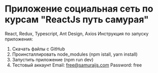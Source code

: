 # Приложение социальная сеть по курсам "ReactJs путь самурая"
React, Redux, Typescript, Ant Design, Axios
Инструкция по запуску приложения:
  1) Скачать файлы с GitHub
  2) Проинсталлировать node_modules (npm istall, yarn install)
  3) Запустить приложение (npm run dev) 
  4) Тестовый аккаунт
  Email: free@samuraijs.com
  Password: free
